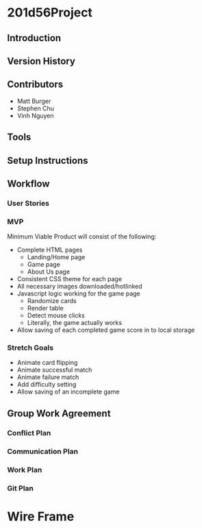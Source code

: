 # 201d56Project

## Introduction

## Version History

## Contributors

- Matt Burger
- Stephen Chu
- Vinh Nguyen

## Tools

## Setup Instructions

## Workflow

### User Stories

### MVP
Minimum Viable Product will consist of the following:
* Complete HTML pages
    * Landing/Home page
    * Game page
    * About Us page
* Consistent CSS theme for each page
* All necessary images downloaded/hotlinked
* Javascript logic working for the game page
    * Randomize cards
    * Render table
    * Detect mouse clicks
    * Literally, the game actually works
* Allow saving of each completed game score in to local storage

### Stretch Goals
* Animate card flipping
* Animate successful match
* Animate failure match
* Add difficulty setting
* Allow saving of an incomplete game

## Group Work Agreement

### Conflict Plan

### Communication Plan

### Work Plan

### Git Plan

# Wire Frame
